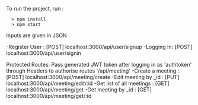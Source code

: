 To run the project, run : 
```
  > npm install
  > npm start
```

Inputs are given in JSON

-Register User : [POST] localhost:3000/api/user/signup
-Logging In:     [POST] localhost:3000/api/user/signin

Protected Routes: Pass generated JWT token after logging in as 'authtoken' through Headers to authorise routes '/api/meeting'
-Create a meeting :         [POST] localhost:3000/api/meeting/create
-Edit meeting by _id :      [PUT] localhost:3000/api/meeting/edit/:id
-Get list of all meetings : [GET] localhost:3000/api/meeting/get
-Get meeting by _id :       [GET] localhost:3000/api/meeting/get/:id
